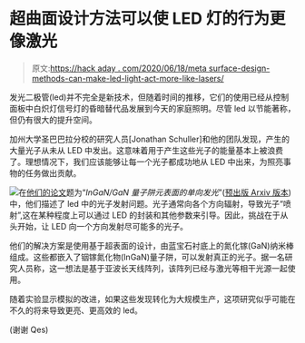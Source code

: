 # 超曲面设计方法可以使 LED 灯的行为更像激光

> 原文:[https://hack aday . com/2020/06/18/meta surface-design-methods-can-make-led-light-act-more-like-lasers/](https://hackaday.com/2020/06/18/metasurface-design-methods-can-make-led-light-act-more-like-lasers/)

发光二极管(led)并不完全是新技术，但随着时间的推移，它们的使用已经从控制面板中白炽灯信号灯的昏暗替代品发展到今天的家庭照明。尽管 led 以节能著称，但仍有很大的提升空间。

加州大学圣巴巴拉分校的研究人员[Jonathan Schuller]和他的团队发现，产生的大量光子从未从 LED 中发出。这意味着用于产生这些光子的能量基本上被浪费了。理想情况下，我们应该能够让每一个光子都成功地从 LED 中出来，为照亮事物的任务做出贡献。

![](../Images/d0e299f22e8e6e0b9d3102c6f638bb90.png)在[他们的论文](https://www.nature.com/articles/s41566-020-0641-x)题为“*InGaN/GaN 量子阱元表面的单向发光*”([预出版 Arxiv 版本](https://arxiv.org/ftp/arxiv/papers/1905/1905.01816.pdf))中，他们描述了 led 中的光子发射问题。光子通常向各个方向辐射，导致光子“喷射”,这在某种程度上可以通过 LED 的封装和其他参数来引导。因此，挑战在于从头开始，让 LED 向一个方向发射尽可能多的光子。

他们的解决方案是使用基于超表面的设计，由蓝宝石衬底上的氮化镓(GaN)纳米棒组成。这些都嵌入了铟镓氮化物(InGaN)量子阱，可以发射真正的光子。据一名研究人员称，这一想法是基于亚波长天线阵列，该阵列已经与激光等相干光源一起使用。

随着实验显示模拟的改进，如果这些发现转化为大规模生产，这项研究似乎可能在不久的将来导致更亮、更高效的 led。

(谢谢 Qes)